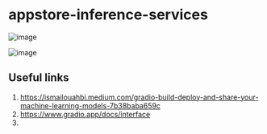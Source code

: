 # appstore-inference-services

![image](https://github.com/okyspace/appstore-inference-services/assets/55354225/20e4e46d-bb6d-44f2-9d6d-f0dabe8ed9bc)

![image](https://github.com/okyspace/appstore-inference-services/assets/55354225/a40aa375-dd25-4d53-a9a4-431a67e08240)



## Useful links
1. https://ismailouahbi.medium.com/gradio-build-deploy-and-share-your-machine-learning-models-7b38baba659c
2. https://www.gradio.app/docs/interface
3. 
